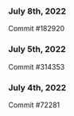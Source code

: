 ### July 8th, 2022

Commit #182920

### July 5th, 2022

Commit #314353


### July 4th, 2022

Commit #72281
